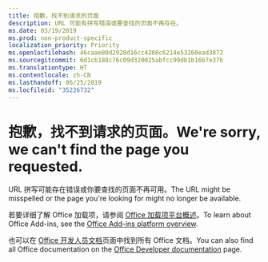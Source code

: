 ```yaml
---
title: 抱歉，找不到请求的页面
description: URL 可能有拼写错误或要查找的页面不再存在。
ms.date: 03/19/2019
ms.prod: non-product-specific
localization_priority: Priority
ms.openlocfilehash: 46caae80d2928d16cc4208c6214e53260ead3872
ms.sourcegitcommit: 6d1cb188c76c09d320025abfcc99db1b16b7e37b
ms.translationtype: HT
ms.contentlocale: zh-CN
ms.lasthandoff: 06/25/2019
ms.locfileid: "35226732"
---
```

# <a name="were-sorry-we-cant-find-the-page-you-requested"></a><span data-ttu-id="d2ce4-103">抱歉，找不到请求的页面。</span><span class="sxs-lookup"><span data-stu-id="d2ce4-103">We're sorry, we can't find the page you requested.</span></span>

<span data-ttu-id="d2ce4-104">URL 拼写可能存在错误或你要查找的页面不再可用。</span><span class="sxs-lookup"><span data-stu-id="d2ce4-104">The URL might be misspelled or the page you're looking for might no longer be available.</span></span>  

<span data-ttu-id="d2ce4-105">若要详细了解 Office 加载项，请参阅 [Office 加载项平台概述](/office/dev/add-ins/overview/office-add-ins)。</span><span class="sxs-lookup"><span data-stu-id="d2ce4-105">To learn about Office Add-ins, see the [Office Add-ins platform overview](/office/dev/add-ins/overview/office-add-ins).</span></span>

<span data-ttu-id="d2ce4-106">也可以在 [Office 开发人员文档](https://developer.microsoft.com/office/docs)页面中找到所有 Office 文档。</span><span class="sxs-lookup"><span data-stu-id="d2ce4-106">You can also find all Office documentation on the [Office Developer documentation](https://developer.microsoft.com/office/docs) page.</span></span>
